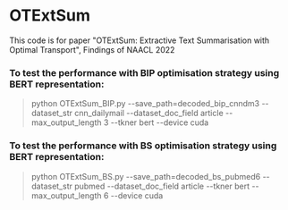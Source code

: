 # OTExtSum

This code is for paper "OTExtSum: Extractive Text Summarisation with Optimal Transport", Findings of NAACL 2022

### To test the performance with BIP optimisation strategy using BERT representation:
> python OTExtSum_BIP.py --save_path=decoded_bip_cnndm3 --dataset_str cnn_dailymail --dataset_doc_field article --max_output_length 3 --tkner bert --device cuda



### To test the performance with BS optimisation strategy using BERT representation:
> python OTExtSum_BS.py --save_path=decoded_bs_pubmed6 --dataset_str pubmed --dataset_doc_field article --tkner bert --max_output_length 6 --device cuda
